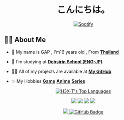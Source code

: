 <h1 align="center">こんにちは。</h1>


[<p align="center">![Spotify](https://novatorem-brown-theta.vercel.app/api/spotify/?background_color=0a0f0b&border_color=0a0f0b)](https://open.spotify.com/user/314ljfgc3h2e3vrqtbm3tq35t5zq)
## 🙋‍♂️ About Me

- 🧢 My name is GAP , I'm16 years old , From **[Thailand](https://en.wikipedia.org/wiki/Thailand)** 

- 🏫 I'm studying at **[Debsirin School (ENG-JP)](https://www.debsirin.ac.th)**   
<!-- <img align="right" alt="GIF" height="300px" width="300" src="https://external-content.duckduckgo.com/iu/?u=https%3A%2F%2Fgifimage.net%2Fwp-content%2Fuploads%2F2018%2F10%2Fanime-gif-no-background-9.gif&f=1&nofb=1"></a> -->

- 👨‍💻 All of my projects are available at **[My GitHub](https://github.com/H3X-T?tab=repositories)**

- ✨ My Hobbies **[Game](https://steamcommunity.com/id/Hexterwannacry/)** **[Anime](https://myanimelist.net/profile/H3X-T)** **[Series](https://www.netflix.com/browse)**

<p align="center">
      <a href="https://github.com/H3X-T/github-readme-stats"><img alt="H3X-T's Top Languages" src="https://github-readme-stats.vercel.app/api/top-langs/?username=H3X-T&langs_count=10&hide=jupyter notebook&layout=compact&theme=merko&hide_border=true&custom_title=Languages"/>
      </a>
</p>
<!-- 
<a href="https://github.com/H3X-T/github-readme-stats"><img alt="Supakorn's Github Stats" src="https://github-readme-stats.vercel.app/api?username=H3X-T&show_icons=true&count_private=true&theme=merko&hide_border=true&bg_color=0a0f0b" /></a> -->
      
      
<p align="center">
<a href = "https://www.facebook.com/spkngap/"><img src="https://img.icons8.com/fluency/48/000000/facebook.png"/></a>
<a href = "https://www.instagram.com/supakornigm/"><img src="https://img.icons8.com/fluency/48/000000/instagram-new.png"/></a>
<a href ="https://steamcommunity.com/id/Hexterwannacry/"><img src="https://img.icons8.com/fluency/48/000000/steam.png"/></a>
<a href = "https://discord.gg/beVRbVVthh"><img src="https://img.icons8.com/color/48/000000/discord-new-logo.png"/></a>
</p>


<p align="center">
<a href="https://github.com/H3X-T/github-profile-views-counter">
    <img src="https://komarev.com/ghpvc/?username=H3X-T">
</a>
<a href="https://github.com/H3X-T?tab=followers"><img src="https://img.shields.io/github/followers/H3X-T?label=Followers&style=social" alt="GitHub Badge">
</a>
